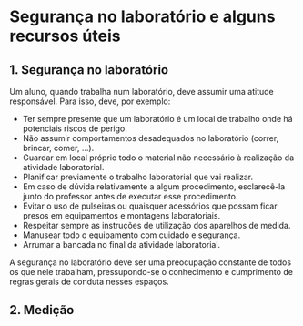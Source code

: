 # Segurança no laboratório e alguns recursos úteis

## 1. Segurança no laboratório

Um aluno, quando trabalha num laboratório, deve assumir uma atitude responsável. Para isso, deve, por exemplo:

* Ter sempre presente que um laboratório é um local de trabalho onde há potenciais riscos de perigo.
* Não assumir comportamentos desadequados no laboratório (correr, brincar, comer, …).
* Guardar em local próprio todo o material não necessário à realização da atividade laboratorial.
* Planificar previamente o trabalho laboratorial que vai realizar.
* Em caso de dúvida relativamente a algum procedimento, esclarecê-la junto do professor antes de executar esse procedimento.
* Evitar o uso de pulseiras ou quaisquer acessórios que possam ficar presos em equipamentos e montagens laboratoriais.
* Respeitar sempre as instruções de utilização dos aparelhos de medida.
* Manusear todo o equipamento com cuidado e segurança.
* Arrumar a bancada no final da atividade laboratorial.

A segurança no laboratório deve ser uma preocupação constante de todos os que nele trabalham, pressupondo-se o conhecimento e cumprimento de regras gerais de conduta nesses espaços.

## 2. Medição

